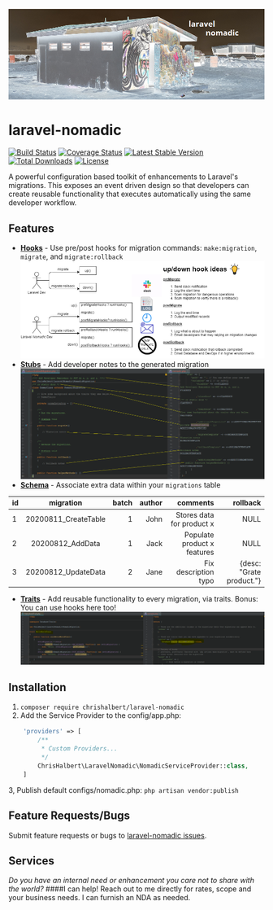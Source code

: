 ![Laravel Nomadic Header](./docs/NomadLife.png)
# laravel-nomadic
[![Build Status](https://travis-ci.org/chrishalbert/laravel-nomadic.svg?branch=master)](https://travis-ci.org/chrishalbert/laravel-nomadic)
[![Coverage Status](https://coveralls.io/repos/github/chrishalbert/laravel-nomadic/badge.svg?branch=master)](https://coveralls.io/github/chrishalbert/laravel-nomadic?branch=master)
[![Latest Stable Version](https://poser.pugx.org/chrishalbert/laravel-nomadic/v/stable)](https://packagist.org/packages/chrishalbert/laravel-nomadic)
[![Total Downloads](https://poser.pugx.org/chrishalbert/laravel-nomadic/downloads)](https://packagist.org/packages/chrishalbert/laravel-nomadic)
[![License](https://poser.pugx.org/chrishalbert/laravel-nomadic/license)](https://packagist.org/packages/chrishalbert/laravel-nomadic)

A powerful configuration based toolkit of enhancements to Laravel's migrations. This exposes an event driven design so that developers can create reusable functionality that executes automatically using the same developer workflow.

## Features
* [**Hooks**](docs/NomadicHooks.md) - Use pre/post hooks for migration commands: `make:migration`, `migrate`, and `migrate:rollback`
![Up Down Hook Ideas](./docs/LaravelNomadic-upDownHooks.png)
* [**Stubs**](docs/NomadicStubs.md) - Add developer notes to the generated migration
![Stub Migrations](./docs/LaravelNomadic-Stub.PNG)
* [**Schema**](docs/NomadicSchema.md) - Associate extra data within your `migrations` table

| id |  migration          | batch | author | comments                   | rollback |
|----|:-------------------:|------:|-------:|---------------------------:|-----------:|
| 1  | 20200811_CreateTable| 1     | John   | Stores data for product x  | NULL                    |
| 2  | 20200812_AddData    | 1     | Jack   | Populate product x features| NULL                    |
| 3  | 20200812_UpdateData | 2     | Jane   | Fix description typo       | {desc: "Grate product."}|

* [**Traits**](docs/NomadicTraits.md) - Add reusable functionality to every migration, via traits. Bonus: You can use hooks here too!
![Using Traits](./docs/LaravelNomadic-Trait.PNG)

## Installation
1. ```composer require chrishalbert/laravel-nomadic```
2. Add the Service Provider to the config/app.php:
```php
    'providers' => [
        /**
         * Custom Providers...
         */
        ChrisHalbert\LaravelNomadic\NomadicServiceProvider::class,        
    ]
```
3, Publish default configs/nomadic.php: ```php artisan vendor:publish```

## Feature Requests/Bugs
   Submit feature requests or bugs to [laravel-nomadic issues](https://github.com/chrishalbert/laravel-nomadic/issues).
   
## Services
_Do you have an internal need or enhancement you care not to share with the world?_
####I can help! 
Reach out to me directly for rates, scope and your business needs. I can furnish an NDA as needed. 